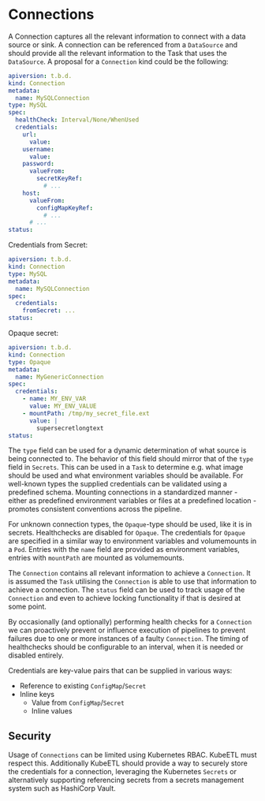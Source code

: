 # Connections

A Connection captures all the relevant information to connect with a data source or sink. A connection can be referenced from a `DataSource` and should provide all the relevant information to the Task that uses the `DataSource`. A proposal for a `Connection` kind could be the following:

```yml
apiversion: t.b.d.
kind: Connection
metadata:
  name: MySQLConnection
type: MySQL
spec:
  healthCheck: Interval/None/WhenUsed
  credentials:
    url:
      value:
    username:
      value:
    password:
      valueFrom:
        secretKeyRef:
          # ...
    host:
      valueFrom:
        configMapKeyRef:
          # ...
      # ...
status:
```

Credentials from Secret:

```yml
apiversion: t.b.d.
kind: Connection
type: MySQL
metadata:
  name: MySQLConnection
spec:
  credentials:
    fromSecret: ...
status:
```

Opaque secret:

```yml
apiversion: t.b.d.
kind: Connection
type: Opaque
metadata:
  name: MyGenericConnection
spec:
  credentials:
    - name: MY_ENV_VAR
      value: MY_ENV_VALUE
    - mountPath: /tmp/my_secret_file.ext
      value: |
        supersecretlongtext
status:
```

The `type` field can be used for a dynamic determination of what source is being connected to.
The behavior of this field should mirror that of the `type` field in `Secrets`.
This can be used in a `Task` to determine e.g. what image should be used and what environment variables should be available.
For well-known types the supplied credentials can be validated using a predefined schema.
Mounting connections in a standardized manner - either as predefined environment variables or files at a predefined location - promotes consistent conventions across the pipeline.

For unknown connection types, the `Opaque`-type should be used, like it is in secrets.
Healthchecks are disabled for `Opaque`.
The credentials for `Opaque` are specified in a similar way to environment variables and volumemounts in a `Pod`.
Entries with the `name` field are provided as environment variables, entries with `mountPath` are mounted as volumemounts.

The `Connection` contains all relevant information to achieve a `Connection`.
It is assumed the `Task` utilising the `Connection` is able to use that information to achieve a connection.
The `status` field can be used to track usage of the `Connection` and even to achieve locking functionality if that is desired at some point.

By occasionally (and optionally) performing health checks for a `Connection` we can proactively prevent or influence execution of pipelines to prevent failures due to one or more instances of a faulty `Connection`.
The timing of healthchecks should be configurable to an interval, when it is needed or disabled entirely.

Credentials are key-value pairs that can be supplied in various ways:

- Reference to existing `ConfigMap`/`Secret`
- Inline keys
  - Value from `ConfigMap`/`Secret`
  - Inline values

## Security

Usage of `Connections` can be limited using Kubernetes RBAC. KubeETL must respect this.
Additionally KubeETL should provide a way to securely store the credentials for a connection,
leveraging the Kubernetes `Secrets` or alternatively supporting referencing secrets from a secrets management system such as HashiCorp Vault.
